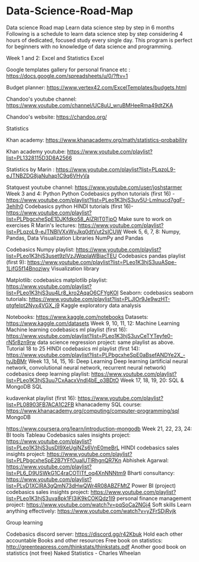 # Data-Science-Road-Map
Data science Road map
Learn data science step by step in 6 months
Following is a schedule to learn data science step by step considering 4 hours of dedicated, focused study every single day. This program is perfect for beginners with no knowledge of data science and programming.

Week 1 and 2: Excel and Statistics
Excel

Google templates gallery for personal finance etc : https://docs.google.com/spreadsheets/u/0/?ftv=1

Budget planner: https://www.vertex42.com/ExcelTemplates/budgets.html

Chandoo's youtube channel: https://www.youtube.com/channel/UC8uU_wruBMHeeRma49dtZKA

Chandoo's website: https://chandoo.org/

Statistics


Khan academy: https://www.khanacademy.org/math/statistics-probability

Khan academy youtube: https://www.youtube.com/playlist?list=PL1328115D3D8A2566

Statistics by Marin : https://www.youtube.com/playlist?list=PLqzoL9-eJTNBZDG8jaNuhap1C9q6VHyVa

Statquest youtube channel: https://www.youtube.com/user/joshstarmer
Week 3 and 4: Python
Python
Codebasics python tutorials (first 16) - https://www.youtube.com/playlist?list=PLeo1K3hjS3uv5U-Lmlnucd7gqF-3ehIh0
Codebasics python HINDI tutorials (first 16)- https://www.youtube.com/playlist?list=PLPbgcxheSpE1DJKfdko58_AIZRIT0TjpO
Make sure to work on exercises
R
Marin's lectures: https://www.youtube.com/playlist?list=PLqzoL9-eJTNBlVXxWvJkq0dtVut2sICUW
Week 5, 6, 7, 8: Numpy, Pandas, Data Visualization Libraries
NumPy and Pandas

Codebasics Numpy playlist: https://www.youtube.com/playlist?list=PLeo1K3hjS3uset9zIVzJWqplaWBiacTEU
Codebasics pandas playlist (first 9): https://www.youtube.com/playlist?list=PLeo1K3hjS3uuASpe-1LjfG5f14Bnozjwy
Visualization library

Matplotlib: codebasics matplotlib playlist: https://www.youtube.com/playlist?list=PLeo1K3hjS3uu4Lr8_kro2AqaO6CFYgKOl
Seaborn: codebasics seaborn tutorials: https://www.youtube.com/playlist?list=PLJIOr9Je9wzHT-ptgfelpt2Nyx4VGX_j9
Kaggle exploratory data analysis

Notebooks: https://www.kaggle.com/notebooks
Datasets: https://www.kaggle.com/datasets
Week 9, 10, 11, 12: Machine Learning
Machine learning
codebasics ml playlist (first 16): https://www.youtube.com/playlist?list=PLeo1K3hjS3uvCeTYTeyfe0-rN5r8zn9rw
data science regression project: same playlist as above. Tutorial 18 to 25
HINDI codebasics ml playlist (first 14): https://www.youtube.com/playlist?list=PLPbgcxheSpE0aBsefANDYe2X_-tyJbBMr
Week 13, 14, 15, 16: Deep Learning
Deep learning (artificial neural network, convolutional neural network, recurrent neural network)
codebasics deep learning playlist: https://www.youtube.com/playlist?list=PLeo1K3hjS3uu7CxAacxVndI4bE_o3BDtO
Week 17, 18, 19, 20: SQL & MongoDB
SQL

kudavenkat playlist (first 16): https://www.youtube.com/playlist?list=PL08903FB7ACA1C2FB
khanacademy SQL course: https://www.khanacademy.org/computing/computer-programming/sql
MongoDB

https://www.coursera.org/learn/introduction-mongodb
Week 21, 22, 23, 24: BI tools
Tableau
Codebasics sales insights project: https://www.youtube.com/playlist?list=PLeo1K3hjS3usDI9XeUgjNZs6VnE0meBrL
HINDI codebasics sales insights project: https://www.youtube.com/playlist?list=PLPbgcxheSpE2B7YFfOualUTlRhgnQR7Kn
Abhishek Agarwal: https://www.youtube.com/playlist?list=PL6_D9USWkG1C4raCOTlTf_oq4XnNNNtm9
Bharti consultancy: https://www.youtube.com/playlist?list=PLyD1XCIRA3gQmN73dHwQWr4R08ABZFMtZ
Power BI (project)
codebasics sales insights project: https://www.youtube.com/playlist?list=PLeo1K3hjS3uva8pk1FI3iK9kCOKQdz1I9
personal finance management project: https://www.youtube.com/watch?v=pqSoCa2NGj4
Soft skills
Learn anything effectively: https://www.youtube.com/watch?v=yZFrSDjRvjk

Group learning

Codebasics discord server: https://discord.gg/r42Kbuk
Hold each other accountable
Books and other resources
Free book on statistics: http://greenteapress.com/thinkstats/thinkstats.pdf
Another good book on statistics (not free) Naked Statistics - Charles Wheelan
